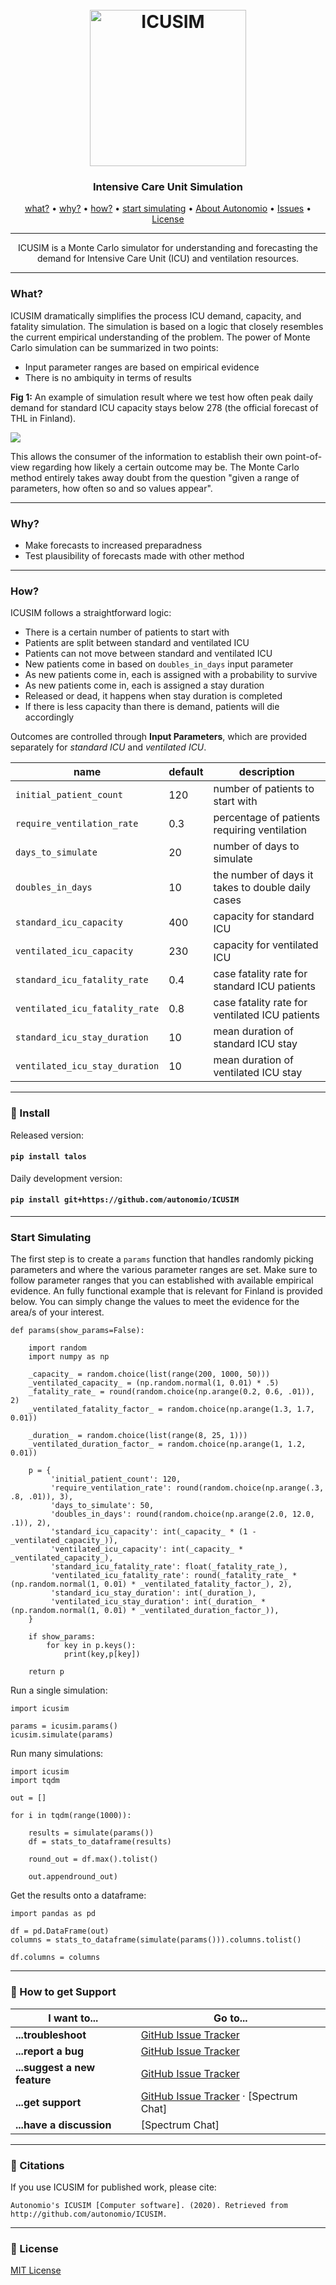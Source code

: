 <h1 align="center">
  <br>
  <a href="http://autonom.io"><img src="https://raw.githubusercontent.com/autonomio/ICUSIM/master/logo.png" alt="ICUSIM" width="250"></a>
  <br>
</h1>

<h3 align="center">Intensive Care Unit Simulation</h3>

<p align="center">
  <a href="#what">what?</a> •
  <a href="#why">why?</a> •
  <a href="#how">how?</a> •
  <a href="#start-simulating">start simulating</a> •
  <a href="https://autonom.io">About Autonomio</a> •
  <a href="https://github.com/autonomio/ICUSIM/issues">Issues</a> •
  <a href="#License">License</a>
</p>
<hr>
<p align="center">
ICUSIM is a Monte Carlo simulator for understanding and forecasting the demand for Intensive Care Unit (ICU) and ventilation resources.
</p>

<hr>

### What?

ICUSIM dramatically simplifies the process ICU demand, capacity, and fatality simulation. The simulation is based on a logic that closely resembles the current empirical understanding of the problem. The power of Monte Carlo simulation can be summarized in two points: 

- Input parameter ranges are based on empirical evidence
- There is no ambiquity in terms of results

**Fig 1:** An example of simulation result where we test how often peak daily demand for standard ICU capacity stays below 278 (the official forecast of THL in Finland). 

<img src=https://media.discordapp.net/attachments/696359200774684745/698103055803220019/9jMw10xwcwAAAABJRU5ErkJggg.png>

This allows the consumer of the information to establish their own point-of-view regarding how likely a certain outcome may be. The Monte Carlo method entirely takes away doubt from the question "given a range of parameters, how often so and so values appear".

<hr>

### Why?

- Make forecasts to increased preparadness
- Test plausibility of forecasts made with other method

<hr>

### How?

ICUSIM follows a straightforward logic:

- There is a certain number of patients to start with
- Patients are split between standard and ventilated ICU
- Patients can not move between standard and ventilated ICU
- New patients come in based on `doubles_in_days` input parameter
- As new patients come in, each is assigned with a probability to survive
- As new patients come in, each is assigned a stay duration
- Released or dead, it happens when stay duration is completed
- If there is less capacity than there is demand, patients will die accordingly

Outcomes are controlled through **Input Parameters**, which are provided separately for _standard ICU_ and _ventilated ICU_.

name | default | description
--- | --- | --- 
`initial_patient_count` | 120 | number of patients to start with
`require_ventilation_rate` | 0.3 | percentage of patients requiring ventilation
`days_to_simulate` | 20 | number of days to simulate
`doubles_in_days` | 10 | the number of days it takes to double daily cases
`standard_icu_capacity` | 400 | capacity for standard ICU
`ventilated_icu_capacity` | 230 | capacity for ventilated ICU
`standard_icu_fatality_rate` | 0.4 | case fatality rate for standard ICU patients
`ventilated_icu_fatality_rate` | 0.8 | case fatality rate for ventilated ICU patients
`standard_icu_stay_duration` | 10 | mean duration of standard ICU stay
`ventilated_icu_stay_duration` | 10 | mean duration of ventilated ICU stay

<hr>

### 💾 Install

Released version:

#### `pip install talos`

Daily development version:

#### `pip install git+https://github.com/autonomio/ICUSIM`

<hr>

### Start Simulating

The first step is to create a `params` function that handles randomly picking parameters and where the various parameter ranges are set. Make sure to follow parameter ranges that you can established with available empirical evidence. An fully functional example that is relevant for Finland is provided below. You can simply change the values to meet the evidence for the area/s of your interest.

```
def params(show_params=False):
    
    import random
    import numpy as np
    
    _capacity_ = random.choice(list(range(200, 1000, 50)))
    _ventilated_capacity_ = (np.random.normal(1, 0.01) * .5)
    _fatality_rate_ = round(random.choice(np.arange(0.2, 0.6, .01)), 2)
    _ventilated_fatality_factor_ = random.choice(np.arange(1.3, 1.7, 0.01))
    
    _duration_ = random.choice(list(range(8, 25, 1)))
    _ventilated_duration_factor_ = random.choice(np.arange(1, 1.2, 0.01))
    
    p = {
         'initial_patient_count': 120,
         'require_ventilation_rate': round(random.choice(np.arange(.3, .8, .01)), 3),
         'days_to_simulate': 50,
         'doubles_in_days': round(random.choice(np.arange(2.0, 12.0, .1)), 2),
         'standard_icu_capacity': int(_capacity_ * (1 - _ventilated_capacity_)),
         'ventilated_icu_capacity': int(_capacity_ * _ventilated_capacity_),
         'standard_icu_fatality_rate': float(_fatality_rate_),
         'ventilated_icu_fatality_rate': round(_fatality_rate_ * (np.random.normal(1, 0.01) * _ventilated_fatality_factor_), 2),
         'standard_icu_stay_duration': int(_duration_),
         'ventilated_icu_stay_duration': int(_duration_ * (np.random.normal(1, 0.01) * _ventilated_duration_factor_)),
    }
    
    if show_params:
        for key in p.keys():
            print(key,p[key])
    
    return p
```

Run a single simulation: 

```
import icusim

params = icusim.params()
icusim.simulate(params)
```

Run many simulations:

```
import icusim
import tqdm

out = []

for i in tqdm(range(1000)):
    
    results = simulate(params())
    df = stats_to_dataframe(results)
    
    round_out = df.max().tolist()
    
    out.appendround_out)
```
Get the results onto a dataframe:

```
import pandas as pd

df = pd.DataFrame(out)
columns = stats_to_dataframe(simulate(params())).columns.tolist()

df.columns = columns
```
<hr>

### 💬 How to get Support

| I want to...                     | Go to...                                                  |
| -------------------------------- | ---------------------------------------------------------- |
| **...troubleshoot**           | [GitHub Issue Tracker]                   |
| **...report a bug**           | [GitHub Issue Tracker]                                     |
| **...suggest a new feature**  | [GitHub Issue Tracker]                                     |
| **...get support**            | [GitHub Issue Tracker]  · [Spectrum Chat]                         |
| **...have a discussion**      | [Spectrum Chat]                                            |

<hr>

### 📢 Citations

If you use ICUSIM for published work, please cite:

`Autonomio's ICUSIM [Computer software]. (2020). Retrieved from http://github.com/autonomio/ICUSIM.`

<hr>

### 📃 License

[MIT License](https://github.com/autonomio/talos/blob/master/LICENSE)

[github issue tracker]: https://github.com/automio/talos/issues
[discord chat]: https://discord.gg/55QDD9

